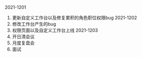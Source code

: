 2021-1201
1. 更新自定义工作台以及修复累积的角色职位权限bug
2021-1202
1. 修改工作台产生的bug
2. 权限页面以及自定义工作台上线
2021-1203
1. 开日清会议
2. 月度复盘会
3. 面试
